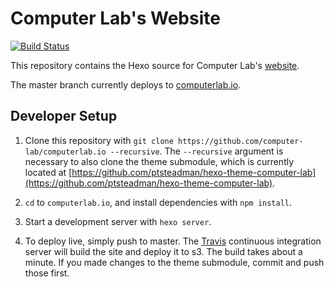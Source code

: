 # Computer Lab's Website
[![Build
Status](https://travis-ci.org/computer-lab/computerlab.io.svg?branch=master)](https://travis-ci.org/computer-lab/computerlab.io)

This repository contains the Hexo source for Computer Lab's
[website](http://computerlab.io).  

The master branch currently deploys to
[computerlab.io](http://computerlab.io).

## Developer Setup
1. Clone this repository with `git clone
https://github.com/computer-lab/computerlab.io --recursive`.  The `--recursive`
argument is necessary to also clone the theme submodule, which is currently
located at
[https://github.com/ptsteadman/hexo-theme-computer-lab](https://github.com/ptsteadman/hexo-theme-computer-lab).

2. `cd` to `computerlab.io`, and install dependencies with `npm install`.

3. Start a development server with `hexo server`.

4. To deploy live, simply push to master.  The [Travis](https://travis-ci.org/)
continuous integration server will build the site and deploy it to s3.  The
build takes about a minute.  If you made changes to the theme submodule, commit
and push those first.
